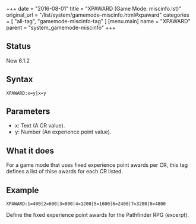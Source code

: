 +++
date = "2016-08-01"
title = "XPAWARD (Game Mode: miscinfo.lst)"
original_url = "/list/system/gamemode-miscinfo.html#xpaward"
categories = [ "all-tag", "gamemode-miscinfo-tag" ]
[menu.main]
    name = "XPAWARD"
    parent = "system_gamemode-miscinfo"
+++

## Status

New 6.1.2

## Syntax

`XPAWARD:x=y|x=y`

## Parameters

-   x: Text (A CR value).
-   y: Number (An experience point value).



What it does
------------

For a game mode that uses fixed experience point awards per CR, this tag
defines a list of thise awards for each CR listed.

Example
-------

`XPAWARD:1=400|2=600|3=800|4=1200|5=1600|6=2400|7=3200|8=4800`

Define the fixed experience point awards for the Pathfinder RPG
(excerpt).

